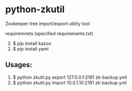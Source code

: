 python-zkutil
=============

Zookeeper tree import/export utility tool


requiremnets (specified requirements.txt)

1. $ pip install kazoo
2. $ pip install yaml

Usages:
------

1. $ python zkutil.py export 127.0.0.1:2181 zk-backup.yml
2. $ python zkutil.py import 10.0.1.10:2181 zk-backup.yml




